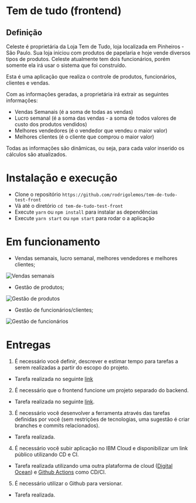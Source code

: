 # Tem de tudo (frontend)

## Definição

Celeste é proprietária da Loja Tem de Tudo, loja localizada em Pinheiros - São Paulo. Sua loja iniciou com produtos de papelaria e hoje vende diversos tipos de produtos. Celeste atualmente tem dois funcionários, porém somente ela irá usar o sistema que foi construído.

Esta é uma aplicação que realiza o controle de produtos, funcionários, clientes e vendas.

Com as informações geradas, a proprietária irá extrair as seguintes informações:

- Vendas Semanais (é a soma de todas as vendas)
- Lucro semanal (é a soma das vendas - a soma de todos valores de custo dos produtos vendidos)
- Melhores vendedores (é o vendedor que vendeu o maior valor)
- Melhores clientes (é o cliente que comprou o maior valor)

Todas as informações são dinâmicas, ou seja, para cada valor inserido os cálculos são atualizados.

# Instalação e execução

- Clone o repositório ```https://github.com/rodrigolemos/tem-de-tudo-test-front```
- Vá até o diretório ```cd tem-de-tudo-test-front```
- Execute ```yarn``` ou ```npm install``` para instalar as dependências
- Execute ```yarn start``` ou ```npm start``` para rodar o a aplicação

# Em funcionamento

- Vendas semanais, lucro semanal, melhores vendedores e melhores clientes;

![Vendas semanais](https://github.com/rodrigolemos/tem-de-tudo-test-front/blob/main/public/front-1.png)

- Gestão de produtos;

![Gestão de produtos](https://github.com/rodrigolemos/tem-de-tudo-test-front/blob/main/public/front-2.png)

- Gestão de funcionários/clientes;

![Gestão de funcionários](https://github.com/rodrigolemos/tem-de-tudo-test-front/blob/main/public/front-3.png)


# Entregas

1) É necessário você definir, descrever e estimar tempo para tarefas a serem realizadas a partir do escopo do projeto.
- Tarefa realizada no seguinte [link](https://github.com/rodrigolemos/tem-de-tudo-test/blob/main/roadmap.md)

2) É necessário que o frontend funcione um projeto separado do backend.
- Tarefa realizada no seguinte [link](https://tem-de-tudo-test-rodrigo.netlify.app/).

3) É necessário você desenvolver a ferramenta através das tarefas definidas por você (sem restrições de tecnologias, uma sugestão é criar branches e commits relacionados).
- Tarefa realizada.

4) É necessário você subir aplicação no IBM Cloud e disponibilizar um link público utilizando CD e CI.
- Tarefa realizada utilizando uma outra plataforma de cloud ([Digital Ocean](https://www.digitalocean.com/)) e [Github Actions](https://github.com/features/actions) como CD/CI.

5) É necessário utilizar o Github para versionar.
- Tarefa realizada.